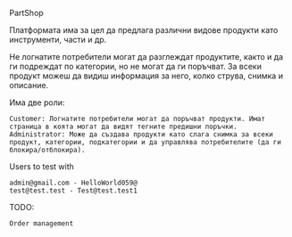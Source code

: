PartShop

Платформата има за цел да предлага различни видове продукти като инструменти, части и др.

Не логнатите потребители могат да разглеждат продуктите, както и да ги подреждат по категории, но не могат да ги поръчват. За всеки продукт можеш да видиш информация за него, колко струва, снимка и описание.

Има две роли:

    Customer: Логнатите потребители могат да поръчват продукти. Имат страница в коята могат да видят тегните предишни поръчки.
    Administrator: Може да създава продукти като слага снимка за всеки продукт, категории, подкатегории и да управлява потребителите (да ги блокира/отблокира).

Users to test with

    admin@gmail.com - HelloWorld059@
    test@test.test - Test@test.test1

TODO:

    Order management
